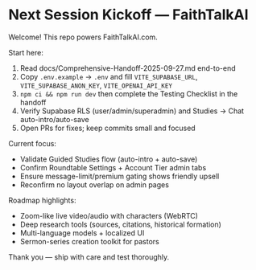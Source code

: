  # Next Session Kickoff — FaithTalkAI
 
 Welcome! This repo powers FaithTalkAI.com.
 
 Start here:
 1) Read docs/Comprehensive-Handoff-2025-09-27.md end-to-end
 2) Copy `.env.example` → `.env` and fill `VITE_SUPABASE_URL`, `VITE_SUPABASE_ANON_KEY`, `VITE_OPENAI_API_KEY`
 3) `npm ci && npm run dev` then complete the Testing Checklist in the handoff
 4) Verify Supabase RLS (user/admin/superadmin) and Studies → Chat auto-intro/auto-save
 5) Open PRs for fixes; keep commits small and focused
 
 Current focus:
 - Validate Guided Studies flow (auto-intro + auto-save)
 - Confirm Roundtable Settings + Account Tier admin tabs
 - Ensure message-limit/premium gating shows friendly upsell
 - Reconfirm no layout overlap on admin pages
 
 Roadmap highlights:
 - Zoom-like live video/audio with characters (WebRTC)
 - Deep research tools (sources, citations, historical formation)
 - Multi-language models + localized UI
 - Sermon-series creation toolkit for pastors
 
 Thank you — ship with care and test thoroughly.